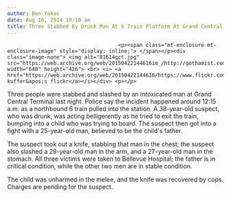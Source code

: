 ```yaml
---
author: Ben Yakas
date: Aug 16, 2014 10:10 am
title: Three Stabbed By Drunk Man At 6 Train Platform At Grand Central
---
```


	
										<p><span class="mt-enclosure mt-enclosure-image" style="display: inline;"> </span></p><div class="image-none"> <img alt="81614gct.jpg" src="https://web.archive.org/web/20150422144616im_/http://gothamist.com/attachments/byakas/81614gct.jpg" width="640" height="426"> <br> <i> <a href="https://web.archive.org/web/20150422144616/https://www.flickr.com/photos/digiart2001/2330202780/">jason kuffer&apos;s flickr</a></i></div> <p></p>

<p>Three people were stabbed and slashed by an intoxicated man at Grand Central Terminal last night. Police say the incident happened around 12:15 a.m. as a northbound 6 train pulled into the station. A 38-year-old suspect, who was drunk, was acting belligerently as he tried to exit the train, bumping into a child who was trying to board. The suspect then got into a fight with a 25-year-old man, believed to be the child&apos;s father.</p>

<p>The suspect took out a knife, stabbing that man in the chest; the suspect also slashed a 29-year-old man in the arm, and a 27-year-old man in the stomach. All three victims were taken to Bellevue Hospital; the father is in critical condition, while the other two men are in stable condition. </p>

<p>The child was unharmed in the melee, and the knife was recovered by cops. Charges are pending for the suspect.<br>
</p>					
										
									
				